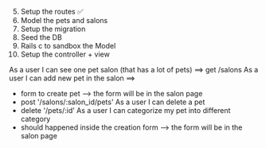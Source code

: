 
<!-- TODO -->
5. Setup the routes ✅
1. Model the pets and salons
2. Setup the migration
3. Seed the DB
4. Rails c to sandbox the Model
6. Setup the controller + view



As a user I can see one pet salon (that has a lot of pets) ==> get /salons
As a user I can add new pet in the salon ==> 
  - form to create pet --> the form will be in the salon page
  - post '/salons/:salon_id/pets'
As a user I can delete a pet
  - delete '/pets/:id'
As a user I can categorize my pet into different category
  - should happened inside the creation form --> the form will be in the salon page